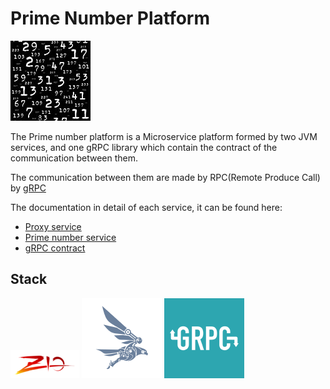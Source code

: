 # Prime Number Platform 
![My image](img/prime.jpg)

The Prime number platform is a Microservice platform formed by two JVM services, and one gRPC library which contain the
contract of the communication between them.

The communication between them are made by RPC(Remote Produce Call) by [gRPC](https://grpc.io)

The documentation in detail of each service, it can be found here:

* [Proxy service](ProxyService/README.md)
* [Prime number service](PrimerNumberService/README.md)
* [gRPC contract](GRpcContract/README.md)

## Stack

![My image](img/ZIO.png) ![My image](img/finagle.png) ![My image](img/grpc.png)
